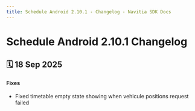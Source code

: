 ```yaml
---
title: Schedule Android 2.10.1 - Changelog - Navitia SDK Docs
---
```


# Schedule Android 2.10.1 Changelog

<h2>🗓 18 Sep 2025</h2>

#### Fixes
- Fixed timetable empty state showing when vehicule positions request failed
